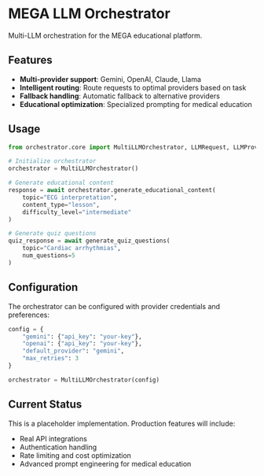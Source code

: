 # MEGA LLM Orchestrator

Multi-LLM orchestration for the MEGA educational platform.

## Features

- **Multi-provider support**: Gemini, OpenAI, Claude, Llama
- **Intelligent routing**: Route requests to optimal providers based on task
- **Fallback handling**: Automatic fallback to alternative providers
- **Educational optimization**: Specialized prompting for medical education

## Usage

```python
from orchestrator.core import MultiLLMOrchestrator, LLMRequest, LLMProvider

# Initialize orchestrator
orchestrator = MultiLLMOrchestrator()

# Generate educational content
response = await orchestrator.generate_educational_content(
    topic="ECG interpretation",
    content_type="lesson",
    difficulty_level="intermediate"
)

# Generate quiz questions
quiz_response = await generate_quiz_questions(
    topic="Cardiac arrhythmias",
    num_questions=5
)
```

## Configuration

The orchestrator can be configured with provider credentials and preferences:

```python
config = {
    "gemini": {"api_key": "your-key"},
    "openai": {"api_key": "your-key"},
    "default_provider": "gemini",
    "max_retries": 3
}

orchestrator = MultiLLMOrchestrator(config)
```

## Current Status

This is a placeholder implementation. Production features will include:
- Real API integrations
- Authentication handling
- Rate limiting and cost optimization
- Advanced prompt engineering for medical education